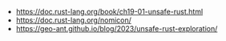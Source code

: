- https://doc.rust-lang.org/book/ch19-01-unsafe-rust.html
- https://doc.rust-lang.org/nomicon/
- https://geo-ant.github.io/blog/2023/unsafe-rust-exploration/
